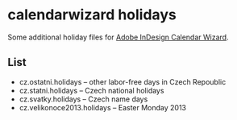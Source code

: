 calendarwizard holidays
=======================

Some additional holiday files for [Adobe InDesign Calendar Wizard](http://calendarwizard.sf.net/).

## List
 * cz.ostatni.holidays – other labor-free days in Czech Repoublic
 * cz.statni.holidays  – Czech national holidays
 * cz.svatky.holidays  – Czech name days
 * cz.velikonoce2013.holidays – Easter Monday 2013
